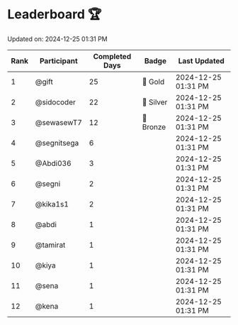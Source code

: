 # Leaderboard 🏆

Updated on: 2024-12-25 01:31 PM

| Rank | Participant       | Completed Days | Badge      | Last Updated         |
|------|-------------------|----------------|------------|----------------------|
| 1    | @gift             | 25             | 🏅 Gold     | 2024-12-25 01:31 PM |
| 2    | @sidocoder        | 22             | 🥈 Silver   | 2024-12-25 01:31 PM |
| 3    | @sewasewT7        | 12             | 🥉 Bronze   | 2024-12-25 01:31 PM |
| 4    | @segnitsega       | 6              |            | 2024-12-25 01:31 PM |
| 5    | @Abdi036          | 3              |            | 2024-12-25 01:31 PM |
| 6    | @segni            | 2              |            | 2024-12-25 01:31 PM |
| 7    | @kika1s1          | 2              |            | 2024-12-25 01:31 PM |
| 8    | @abdi             | 1              |            | 2024-12-25 01:31 PM |
| 9    | @tamirat          | 1              |            | 2024-12-25 01:31 PM |
| 10   | @kiya             | 1              |            | 2024-12-25 01:31 PM |
| 11   | @sena             | 1              |            | 2024-12-25 01:31 PM |
| 12   | @kena             | 1              |            | 2024-12-25 01:31 PM |
